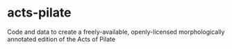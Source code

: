 # acts-pilate
Code and data to create a freely-available, openly-licensed morphologically annotated edition of the Acts of Pilate

